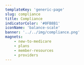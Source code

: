 ```yaml
---
templateKey: 'generic-page'
slug: compliance
title: Compliance
indicatorColor: '#0FB8B1'
iconName: 'balance-scale'
banner: '../../img/compliance.png'
magnets:
    - new-to-medicare
    - plans
    - member-resources
    - providers
---
```

